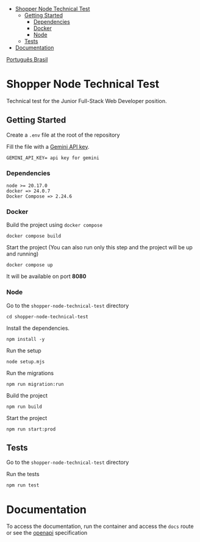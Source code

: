 - [Shopper Node Technical Test](#shopper-node-technical-test)
  - [Getting Started](#getting-started)
    - [Dependencies](#dependencies)
    - [Docker](#docker)
    - [Node](#node)
  - [Tests](#tests)
- [Documentation](#documentation)

[Português Brasil](./README-pt_br.md)

# Shopper Node Technical Test

Technical test for the Junior Full-Stack Web Developer position.

## Getting Started

Create a `.env` file at the root of the repository

Fill the file with a [Gemini API key](https://ai.google.dev/gemini-api/docs/api-key).

```
GEMINI_API_KEY= api key for gemini
```

### Dependencies

```
node >= 20.17.0
docker => 24.0.7
Docker Compose => 2.24.6
```

### Docker

Build the project using `docker compose`

```
docker compose build
```

Start the project (You can also run only this step and the project will be up and running)

```
docker compose up
```

It will be available on port **8080**

### Node

Go to the `shopper-node-technical-test` directory

```
cd shopper-node-technical-test
```

Install the dependencies.

```
npm install -y
```

Run the setup

```
node setup.mjs
```

Run the migrations

```
npm run migration:run
```

Build the project

```
npm run build
```

Start the project

```
npm run start:prod
```

## Tests

Go to the `shopper-node-technical-test` directory

Run the tests

```
npm run test
```

# Documentation

To access the documentation, run the container and access the `docs` route or see the [openapi](./docs/openapi.yaml) specification
